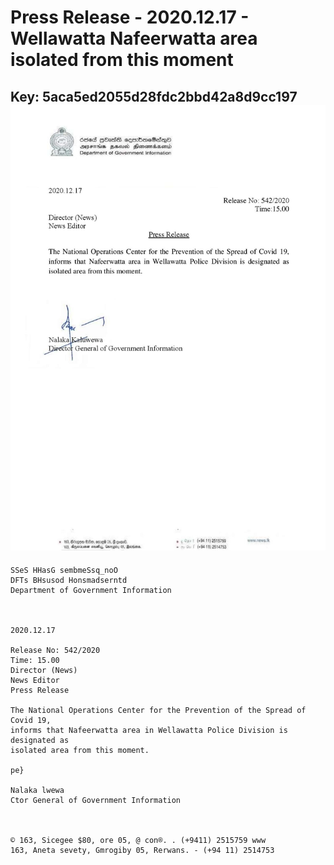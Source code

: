# Press Release - 2020.12.17 - Wellawatta Nafeerwatta area isolated from this moment 
Key: 5aca5ed2055d28fdc2bbd42a8d9cc197 
![img](img/5aca5ed2055d28fdc2bbd42a8d9cc197.jpg)
---
```
SSeS HHasG sembmeSsq_noO
DFTs BHsusod Honsmadserntd
Department of Government Information

 

2020.12.17

Release No: 542/2020
Time: 15.00
Director (News)
News Editor
Press Release

The National Operations Center for the Prevention of the Spread of Covid 19,
informs that Nafeerwatta area in Wellawatta Police Division is designated as
isolated area from this moment.

pe}

Nalaka lwewa
Ctor General of Government Information

 

© 163, Sicegee $80, ore 05, @ con®. . (+9411) 2515759 www
163, Aneta sevety, Gmrogiby 05, Rerwans. - (+94 11) 2514753

```
